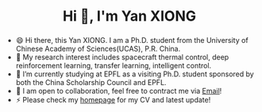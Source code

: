 <h1 align="center">Hi 👋, I'm Yan XIONG</h1>

###
- 😄 Hi there, this Yan XIONG. I am a Ph.D. student from the University of Chinese Academy of Sciences(UCAS), P.R. China.
- 🔭 My research interest includes spacecraft thermal control, deep reinforcement learning, transfer learning, intelligent control.
- 🌱 I’m currently studying at EPFL as a visiting Ph.D. student sponsored by both the China Scholarship Council and EPFL.
- 👯 I am open to collaboration, feel free to contract me via [Email](https//xiongyan.netlify.app/)!
- ⚡ Please check my [homepage](https://xiongyan.netlify.app/) for my CV and latest update!

<!--

**YanXiong-UCAS/YanXiong-UCAS** is a ✨ _special_ ✨ repository because its `README.md` (this file) appears on your GitHub profile.

#Here are some ideas to get you started:

#- 🤔 I’m looking for help with ...
#- 💬 Ask me about ...
#- 📫 How to reach me: ...
-->
